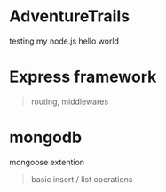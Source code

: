# AdventureTrails
testing my node.js  hello world 
# Express framework
>routing, middlewares 
# mongodb 
mongoose extention
>basic insert / list operations
